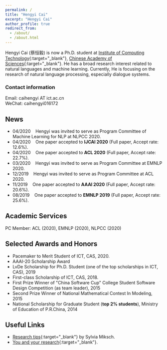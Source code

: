 ```yaml
---
permalink: /
title: "Hengyi Cai"
excerpt: "Hengyi Cai"
author_profile: true
redirect_from: 
  - /about/
  - /about.html
---
```


Hengyi Cai (蔡恒毅) is now a Ph.D. student at [Institute of Computing Technology](http://www.ict.ac.cn){:target="_blank"}, [Chinese Academy of Sciences](https://www.ucas.ac.cn){:target="_blank"}.
He has a broad research interest related to natural languages and machine learning.
Currently, He is focusing on the research of natural language processing, especially dialogue systems.

### Contact information

Email: caihengyi AT ict.ac.cn  
WeChat: caihengyi016172

## News

- 04/2020 &nbsp;&nbsp; Hengyi was invited to serve as Program Committee of Machine Learning for NLP at NLPCC 2020.
- 04/2020 &nbsp;&nbsp; One paper accepted to **IJCAI 2020** (Full paper, Accept rate: 12.6%).
- 04/2020 &nbsp;&nbsp; One paper accepted to **ACL 2020** (Full paper, Accept rate: 22.7%).
- 03/2020 &nbsp;&nbsp; Hengyi was invited to serve as Program Committee at EMNLP 2020.  
- 12/2019 &nbsp;&nbsp; Hengyi was invited to serve as Program Committee at ACL 2020.  
- 11/2019 &nbsp;&nbsp; One paper accepted to **AAAI 2020** (Full paper, Accept rate: 20.6%).  
- 08/2019 &nbsp;&nbsp; One paper accepted to **EMNLP 2019** (Full paper, Accept rate: 25.6%).  

## Academic Services
PC Member: ACL (2020), EMNLP (2020), NLPCC (2020)

## Selected Awards and Honors
- Pacemaker to Merit Student of ICT, CAS, 2020.
- AAAI-20 Scholarship Award
- LvDe Scholarship for Ph.D. Student (one of the top scholarships in ICT, CAS), 2019
- First-class Scholarship of ICT, CAS, 2018.
- First Prize Winner of "China Software Cup" College Student Software Design Competition (as team leader), 2015
- Second Prize Winner of National Mathematical Contest In Modeling, 2015
- National Scholarship for Graduate Student (**top 2% students**), Ministry of Education of P.R.China, 2014  

## Useful Links
- [Research tips](http://www.ifs.tuwien.ac.at/~silvia/research-tips/){:target="_blank"} by Sylvia Miksch.
- [You and your research](http://www.cs.virginia.edu/~robins/YouAndYourResearch.html){:target="_blank"}.